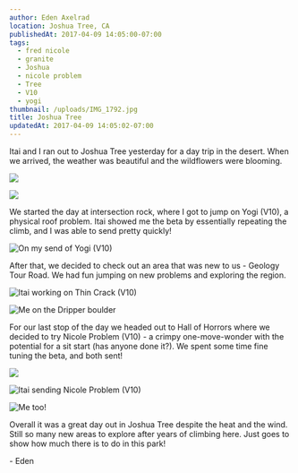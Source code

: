 ```yaml
---
author: Eden Axelrad
location: Joshua Tree, CA
publishedAt: 2017-04-09 14:05:00-07:00
tags:
  - fred nicole
  - granite
  - Joshua
  - nicole problem
  - Tree
  - V10
  - yogi
thumbnail: /uploads/IMG_1792.jpg
title: Joshua Tree
updatedAt: 2017-04-09 14:05:02-07:00
---
```


Itai and I ran out to Joshua Tree yesterday for a day trip in the desert. When we arrived, the weather was beautiful and the wildflowers were blooming.

![](/uploads/IMG_1792.jpg)

![](/uploads/IMG_1800.jpg)

We started the day at intersection rock, where I got to jump on Yogi (V10), a physical roof problem. Itai showed me the beta by essentially repeating the climb, and I was able to send pretty quickly!

![On my send of Yogi (V10)](/uploads/IMG_1829.jpg)

After that, we decided to check out an area that was new to us - Geology Tour Road. We had fun jumping on new problems and exploring the region.

![Itai working on Thin Crack (V10)](/uploads/IMG_1822.jpg)

![Me on the Dripper boulder](/uploads/IMG_1834.jpg)

For our last stop of the day we headed out to Hall of Horrors where we decided to try Nicole Problem (V10) - a crimpy one-move-wonder with the potential for a sit start (has anyone done it?). We spent some time fine tuning the beta, and both sent!

![](/uploads/IMG_1825.jpg)

![Itai sending Nicole Problem (V10)](/uploads/IMG_1826.jpg)

![Me too!](/uploads/IMG_1828.jpg)

Overall it was a great day out in Joshua Tree despite the heat and the wind. Still so many new areas to explore after years of climbing here. Just goes to show how much there is to do in this park!

\- Eden
